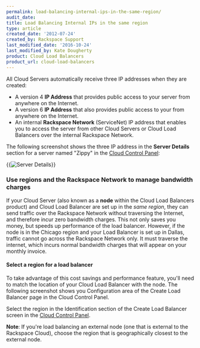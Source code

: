 ```yaml
---
permalink: load-balancing-internal-ips-in-the-same-region/
audit_date:
title: Load Balancing Internal IPs in the same region
type: article
created_date: '2012-07-24'
created_by: Rackspace Support
last_modified_date: '2016-10-24'
last_modified_by: Kate Dougherty
product: Cloud Load Balancers
product_url: cloud-load-balancers
---
```


All Cloud Servers automatically receive three IP addresses when they are
created:

-   A version 4 **IP Address** that provides public access
    to your server from anywhere on the Internet.
-   A version 6 **IP Address** that also provides public access to your
    from anywhere on the Internet.
-   An internal **Rackspace Network** (ServiceNet) IP address that
    enables you to access the server from other Cloud Servers or Cloud Load
    Balancers over the internal Rackspace Network.

The following screenshot shows the three IP address in the **Server Details**
section for a server named "Zippy" in the
[Cloud Control Panel](https://login.rackspace.com):

{{<image alt="Server Details" src="IPs.png" title="Server Details">}}

### Use regions and the Rackspace Network to manage bandwidth charges

If your Cloud Server (also known as a **node** within the Cloud Load
Balancers product) and Cloud Load Balancer are set up in the *same
region*, they can send traffic over the Rackspace Network without
traversing the Internet, and therefore incur zero bandwidth charges.
This not only saves you money, but speeds up performance of the load
balancer. However, if the node is in the Chicago region and your Load
Balancer is set up in Dallas, traffic cannot go across the Rackspace
Network only. It must traverse the internet, which incurs normal
bandwidth charges that will appear on your monthly invoice.

#### Select a region for a load balancer

To take advantage of this cost savings and performance feature, you'll
need to match the location of your Cloud Load Balancer with the node.
The following screenshot shows you Configuration area of the Create Load
Balancer page in the Cloud Control Panel.

Select the region in the Identification section of the Create Load Balancer
screen in the [Cloud Control Panel](https://login.rackspace.com).

**Note**: If you're load balancing an external node (one that is
external to the Rackspace Cloud), choose the region that is
geographically closest to the external node.
